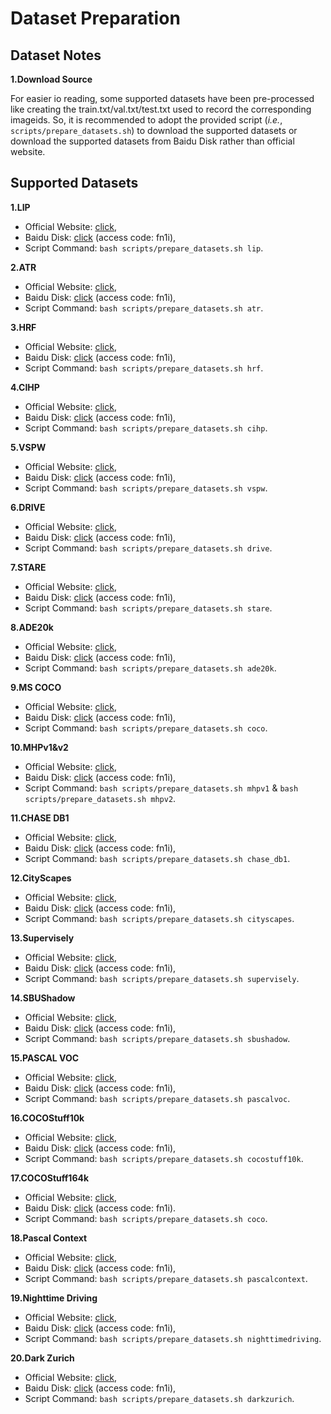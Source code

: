 # Dataset Preparation


## Dataset Notes

**1.Download Source**

For easier io reading, some supported datasets have been pre-processed like creating the train.txt/val.txt/test.txt used to record the corresponding imageids.
So, it is recommended to adopt the provided script (*i.e.*, `scripts/prepare_datasets.sh`) to download the supported datasets or download the supported datasets from Baidu Disk rather than official website.


## Supported Datasets

**1.LIP**

- Official Website: [click](http://sysu-hcp.net/lip/),
- Baidu Disk: [click](https://pan.baidu.com/s/1TZbgxPnY0Als6LoiV80Xrw) (access code: fn1i),
- Script Command: `bash scripts/prepare_datasets.sh lip`.

**2.ATR**

- Official Website: [click](http://sysu-hcp.net/lip/),
- Baidu Disk: [click](https://pan.baidu.com/s/1TZbgxPnY0Als6LoiV80Xrw) (access code: fn1i),
- Script Command: `bash scripts/prepare_datasets.sh atr`.

**3.HRF**

- Official Website: [click](https://www5.cs.fau.de/fileadmin/research/datasets/fundus-images/),
- Baidu Disk: [click](https://pan.baidu.com/s/1TZbgxPnY0Als6LoiV80Xrw) (access code: fn1i),
- Script Command: `bash scripts/prepare_datasets.sh hrf`.

**4.CIHP**

- Official Website: [click](http://sysu-hcp.net/lip/),
- Baidu Disk: [click](https://pan.baidu.com/s/1TZbgxPnY0Als6LoiV80Xrw) (access code: fn1i),
- Script Command: `bash scripts/prepare_datasets.sh cihp`.

**5.VSPW**

- Official Website: [click](https://www.vspwdataset.com/),
- Baidu Disk: [click](https://pan.baidu.com/s/1TZbgxPnY0Als6LoiV80Xrw) (access code: fn1i),
- Script Command: `bash scripts/prepare_datasets.sh vspw`.

**6.DRIVE**

- Official Website: [click](https://drive.grand-challenge.org/),
- Baidu Disk: [click](https://pan.baidu.com/s/1TZbgxPnY0Als6LoiV80Xrw) (access code: fn1i),
- Script Command: `bash scripts/prepare_datasets.sh drive`.

**7.STARE**

- Official Website: [click](http://cecas.clemson.edu/~ahoover/stare/),
- Baidu Disk: [click](https://pan.baidu.com/s/1TZbgxPnY0Als6LoiV80Xrw) (access code: fn1i),
- Script Command: `bash scripts/prepare_datasets.sh stare`.

**8.ADE20k**

- Official Website: [click](https://groups.csail.mit.edu/vision/datasets/ADE20K/),
- Baidu Disk: [click](https://pan.baidu.com/s/1TZbgxPnY0Als6LoiV80Xrw) (access code: fn1i),
- Script Command: `bash scripts/prepare_datasets.sh ade20k`.

**9.MS COCO**

- Official Website: [click](https://cocodataset.org/#home),
- Baidu Disk: [click](https://pan.baidu.com/s/1TZbgxPnY0Als6LoiV80Xrw) (access code: fn1i),
- Script Command: `bash scripts/prepare_datasets.sh coco`.

**10.MHPv1&v2**

- Official Website: [click](https://lv-mhp.github.io/dataset),
- Baidu Disk: [click](https://pan.baidu.com/s/1TZbgxPnY0Als6LoiV80Xrw) (access code: fn1i),
- Script Command: `bash scripts/prepare_datasets.sh mhpv1` & `bash scripts/prepare_datasets.sh mhpv2`.

**11.CHASE DB1**

- Official Website: [click](https://staffnet.kingston.ac.uk/~ku15565/),
- Baidu Disk: [click](https://pan.baidu.com/s/1TZbgxPnY0Als6LoiV80Xrw) (access code: fn1i),
- Script Command: `bash scripts/prepare_datasets.sh chase_db1`.

**12.CityScapes**

- Official Website: [click](https://www.cityscapes-dataset.com/),
- Baidu Disk: [click](https://pan.baidu.com/s/1TZbgxPnY0Als6LoiV80Xrw) (access code: fn1i),
- Script Command: `bash scripts/prepare_datasets.sh cityscapes`.

**13.Supervisely**

- Official Website: [click](https://supervise.ly/explore/projects/supervisely-person-dataset-23304/datasets),
- Baidu Disk: [click](https://pan.baidu.com/s/1TZbgxPnY0Als6LoiV80Xrw) (access code: fn1i),
- Script Command: `bash scripts/prepare_datasets.sh supervisely`.

**14.SBUShadow**

- Official Website: [click](https://www3.cs.stonybrook.edu/~cvl/projects/shadow_noisy_label/index.html),
- Baidu Disk: [click](https://pan.baidu.com/s/1TZbgxPnY0Als6LoiV80Xrw) (access code: fn1i),
- Script Command: `bash scripts/prepare_datasets.sh sbushadow`.

**15.PASCAL VOC**

- Official Website: [click](http://host.robots.ox.ac.uk/pascal/VOC/),
- Baidu Disk: [click](https://pan.baidu.com/s/1TZbgxPnY0Als6LoiV80Xrw) (access code: fn1i),
- Script Command: `bash scripts/prepare_datasets.sh pascalvoc`.

**16.COCOStuff10k**

- Official Website: [click](https://github.com/nightrome/cocostuff10k),
- Baidu Disk: [click](https://pan.baidu.com/s/1TZbgxPnY0Als6LoiV80Xrw) (access code: fn1i),
- Script Command: `bash scripts/prepare_datasets.sh cocostuff10k`.

**17.COCOStuff164k**

- Official Website: [click](https://github.com/nightrome/cocostuff),
- Baidu Disk: [click](https://pan.baidu.com/s/1TZbgxPnY0Als6LoiV80Xrw) (access code: fn1i).
- Script Command: `bash scripts/prepare_datasets.sh coco`.

**18.Pascal Context**

- Official Website: [click](https://cs.stanford.edu/~roozbeh/pascal-context/),
- Baidu Disk: [click](https://pan.baidu.com/s/1TZbgxPnY0Als6LoiV80Xrw) (access code: fn1i),
- Script Command: `bash scripts/prepare_datasets.sh pascalcontext`.

**19.Nighttime Driving**

- Official Website: [click](http://data.vision.ee.ethz.ch/daid/NighttimeDriving/NighttimeDrivingTest.zip),
- Baidu Disk: [click](https://pan.baidu.com/s/1TZbgxPnY0Als6LoiV80Xrw) (access code: fn1i),
- Script Command: `bash scripts/prepare_datasets.sh nighttimedriving`.

**20.Dark Zurich**

- Official Website: [click](https://data.vision.ee.ethz.ch/csakarid/shared/GCMA_UIoU/Dark_Zurich_val_anon.zip),
- Baidu Disk: [click](https://pan.baidu.com/s/1TZbgxPnY0Als6LoiV80Xrw) (access code: fn1i),
- Script Command: `bash scripts/prepare_datasets.sh darkzurich`.